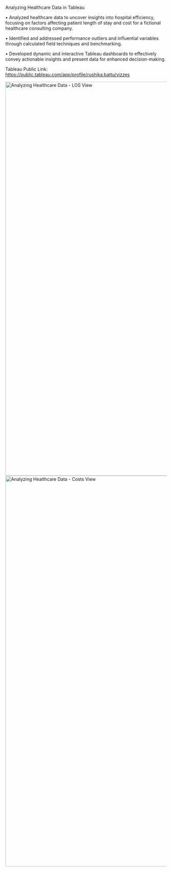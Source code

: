 Analyzing Healthcare Data in Tableau 

•	Analyzed healthcare data to uncover insights into hospital efficiency, focusing on factors affecting patient length of stay and cost for a fictional healthcare consulting company.

•	Identified and addressed performance outliers and influential variables through calculated field techniques and benchmarking.

•	Developed dynamic and interactive Tableau dashboards to effectively convey actionable insights and present data for enhanced decision-making. 

Tableau Public Link: https://public.tableau.com/app/profile/rushika.battu/vizzes

<img width="1226" alt="Analyzing Healthcare Data - LOS View" src="https://github.com/RushikaBattu/portfolio-projects/assets/135265999/a3b865cf-36c6-441d-85fe-50da840c1b9d">

<img width="1216" alt="Analyzing Healthcare Data - Costs View" src="https://github.com/RushikaBattu/portfolio-projects/assets/135265999/e5e30ce1-46ac-4133-9342-639d8304595b">


